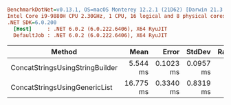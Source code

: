 ``` ini

BenchmarkDotNet=v0.13.1, OS=macOS Monterey 12.2.1 (21D62) [Darwin 21.3.0]
Intel Core i9-9880H CPU 2.30GHz, 1 CPU, 16 logical and 8 physical cores
.NET SDK=6.0.200
  [Host]     : .NET 6.0.2 (6.0.222.6406), X64 RyuJIT
  DefaultJob : .NET 6.0.2 (6.0.222.6406), X64 RyuJIT


```
|                          Method |      Mean |     Error |    StdDev | Rank |     Gen 0 |     Gen 1 |    Gen 2 | Allocated |
|-------------------------------- |----------:|----------:|----------:|-----:|----------:|----------:|---------:|----------:|
| ConcatStringsUsingStringBuilder |  5.544 ms | 0.1023 ms | 0.0957 ms |    1 | 2250.0000 | 1500.0000 | 968.7500 |     15 MB |
|   ConcatStringsUsingGenericList | 16.775 ms | 0.3340 ms | 0.8319 ms |    2 | 1187.5000 |  562.5000 | 250.0000 |      9 MB |
